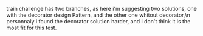 train challenge has two branches, as here i'm suggesting two solutions, one with the decorator design Pattern, and the other one whitout decorator,\n personnaly i found the decorator solution harder, and i don't think it is the most fit for this test.
